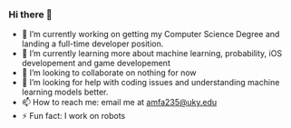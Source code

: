 ### Hi there 👋


- 🔭 I’m currently working on getting my Computer Science Degree and landing a full-time developer position.
- 🌱 I’m currently learning more about machine learning, probability, iOS developement and game developement
- 👯 I’m looking to collaborate on nothing for now
- 🤔 I’m looking for help with coding issues and understanding machine learning models better.
- 📫 How to reach me: email me at amfa235@uky.edu
- ⚡ Fun fact: I work on robots
